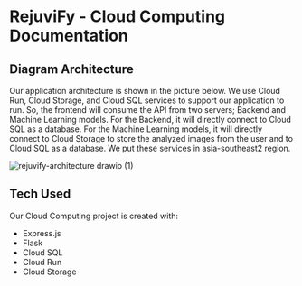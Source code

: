 # RejuviFy - Cloud Computing Documentation

## Diagram Architecture
Our application architecture is shown in the picture below. We use Cloud Run, Cloud Storage, and Cloud SQL services to support our application to run. So, the frontend will consume the API from two servers; Backend and Machine Learning models. For the Backend, it will directly connect to Cloud SQL as a database. For the Machine Learning models, it will directly connect to Cloud Storage to store the analyzed images from the user and to Cloud SQL as a database. We put these services in asia-southeast2 region.

![rejuvify-architecture drawio (1)](https://github.com/lahiardhan/RejuviFy/assets/125663191/cffce008-8848-41da-a251-20cad90d79ed)

## Tech Used
Our Cloud Computing project is created with:
* Express.js
* Flask
* Cloud SQL
* Cloud Run
* Cloud Storage

